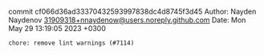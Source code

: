 commit cf066d36ad33370432593997838dc4d8745f3d45
Author: Nayden Naydenov <31909318+nnaydenow@users.noreply.github.com>
Date:   Mon May 29 13:19:05 2023 +0300

    chore: remove lint warnings (#7114)
